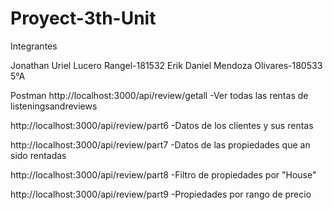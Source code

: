 # Proyect-3th-Unit


Integrantes 

Jonathan Uriel Lucero Rangel-181532
Erik Daniel Mendoza Olivares-180533
5°A


Postman
http://localhost:3000/api/review/getall    -Ver todas las  rentas de listeningsandreviews

http://localhost:3000/api/review/part6     -Datos de los clientes y sus rentas

http://localhost:3000/api/review/part7     -Datos de las propiedades que an sido rentadas

http://localhost:3000/api/review/part8     -Filtro de propiedades por "House"

http://localhost:3000/api/review/part9     -Propiedades por rango de precio

